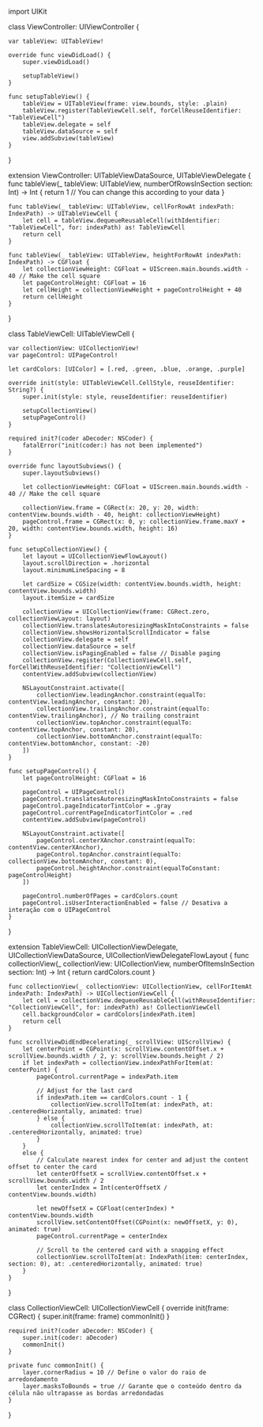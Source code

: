 import UIKit

class ViewController: UIViewController {

    var tableView: UITableView!

    override func viewDidLoad() {
        super.viewDidLoad()

        setupTableView()
    }

    func setupTableView() {
        tableView = UITableView(frame: view.bounds, style: .plain)
        tableView.register(TableViewCell.self, forCellReuseIdentifier: "TableViewCell")
        tableView.delegate = self
        tableView.dataSource = self
        view.addSubview(tableView)
    }
}

extension ViewController: UITableViewDataSource, UITableViewDelegate {
    func tableView(_ tableView: UITableView, numberOfRowsInSection section: Int) -> Int {
        return 1 // You can change this according to your data
    }

    func tableView(_ tableView: UITableView, cellForRowAt indexPath: IndexPath) -> UITableViewCell {
        let cell = tableView.dequeueReusableCell(withIdentifier: "TableViewCell", for: indexPath) as! TableViewCell
        return cell
    }

    func tableView(_ tableView: UITableView, heightForRowAt indexPath: IndexPath) -> CGFloat {
        let collectionViewHeight: CGFloat = UIScreen.main.bounds.width - 40 // Make the cell square
        let pageControlHeight: CGFloat = 16
        let cellHeight = collectionViewHeight + pageControlHeight + 40
        return cellHeight
    }
}

class TableViewCell: UITableViewCell {

    var collectionView: UICollectionView!
    var pageControl: UIPageControl!

    let cardColors: [UIColor] = [.red, .green, .blue, .orange, .purple]

    override init(style: UITableViewCell.CellStyle, reuseIdentifier: String?) {
        super.init(style: style, reuseIdentifier: reuseIdentifier)

        setupCollectionView()
        setupPageControl()
    }

    required init?(coder aDecoder: NSCoder) {
        fatalError("init(coder:) has not been implemented")
    }

    override func layoutSubviews() {
        super.layoutSubviews()

        let collectionViewHeight: CGFloat = UIScreen.main.bounds.width - 40 // Make the cell square

        collectionView.frame = CGRect(x: 20, y: 20, width: contentView.bounds.width - 40, height: collectionViewHeight)
        pageControl.frame = CGRect(x: 0, y: collectionView.frame.maxY + 20, width: contentView.bounds.width, height: 16)
    }

    func setupCollectionView() {
        let layout = UICollectionViewFlowLayout()
        layout.scrollDirection = .horizontal
        layout.minimumLineSpacing = 8
        
        let cardSize = CGSize(width: contentView.bounds.width, height: contentView.bounds.width)
        layout.itemSize = cardSize
        
        collectionView = UICollectionView(frame: CGRect.zero, collectionViewLayout: layout)
        collectionView.translatesAutoresizingMaskIntoConstraints = false
        collectionView.showsHorizontalScrollIndicator = false
        collectionView.delegate = self
        collectionView.dataSource = self
        collectionView.isPagingEnabled = false // Disable paging
        collectionView.register(CollectionViewCell.self, forCellWithReuseIdentifier: "CollectionViewCell")
        contentView.addSubview(collectionView)
        
        NSLayoutConstraint.activate([
            collectionView.leadingAnchor.constraint(equalTo: contentView.leadingAnchor, constant: 20),
            collectionView.trailingAnchor.constraint(equalTo: contentView.trailingAnchor), // No trailing constraint
            collectionView.topAnchor.constraint(equalTo: contentView.topAnchor, constant: 20),
            collectionView.bottomAnchor.constraint(equalTo: contentView.bottomAnchor, constant: -20)
        ])
    }

    func setupPageControl() {
        let pageControlHeight: CGFloat = 16

        pageControl = UIPageControl()
        pageControl.translatesAutoresizingMaskIntoConstraints = false
        pageControl.pageIndicatorTintColor = .gray
        pageControl.currentPageIndicatorTintColor = .red
        contentView.addSubview(pageControl)

        NSLayoutConstraint.activate([
            pageControl.centerXAnchor.constraint(equalTo: contentView.centerXAnchor),
            pageControl.topAnchor.constraint(equalTo: collectionView.bottomAnchor, constant: 0),
            pageControl.heightAnchor.constraint(equalToConstant: pageControlHeight)
        ])

        pageControl.numberOfPages = cardColors.count
        pageControl.isUserInteractionEnabled = false // Desativa a interação com o UIPageControl
    }
}

extension TableViewCell: UICollectionViewDelegate, UICollectionViewDataSource, UICollectionViewDelegateFlowLayout {
    func collectionView(_ collectionView: UICollectionView, numberOfItemsInSection section: Int) -> Int {
        return cardColors.count
    }

    func collectionView(_ collectionView: UICollectionView, cellForItemAt indexPath: IndexPath) -> UICollectionViewCell {
        let cell = collectionView.dequeueReusableCell(withReuseIdentifier: "CollectionViewCell", for: indexPath) as! CollectionViewCell
        cell.backgroundColor = cardColors[indexPath.item]
        return cell
    }

    func scrollViewDidEndDecelerating(_ scrollView: UIScrollView) {
        let centerPoint = CGPoint(x: scrollView.contentOffset.x + scrollView.bounds.width / 2, y: scrollView.bounds.height / 2)
        if let indexPath = collectionView.indexPathForItem(at: centerPoint) {
            pageControl.currentPage = indexPath.item
            
            // Adjust for the last card
            if indexPath.item == cardColors.count - 1 {
                collectionView.scrollToItem(at: indexPath, at: .centeredHorizontally, animated: true)
            } else {
                collectionView.scrollToItem(at: indexPath, at: .centeredHorizontally, animated: true)
            }
        }
        else {
            // Calculate nearest index for center and adjust the content offset to center the card
            let centerOffsetX = scrollView.contentOffset.x + scrollView.bounds.width / 2
            let centerIndex = Int(centerOffsetX / contentView.bounds.width)
            
            let newOffsetX = CGFloat(centerIndex) * contentView.bounds.width
            scrollView.setContentOffset(CGPoint(x: newOffsetX, y: 0), animated: true)
            pageControl.currentPage = centerIndex
            
            // Scroll to the centered card with a snapping effect
            collectionView.scrollToItem(at: IndexPath(item: centerIndex, section: 0), at: .centeredHorizontally, animated: true)
        }
    }

}

class CollectionViewCell: UICollectionViewCell {
    override init(frame: CGRect) {
        super.init(frame: frame)
        commonInit()
    }

    required init?(coder aDecoder: NSCoder) {
        super.init(coder: aDecoder)
        commonInit()
    }

    private func commonInit() {
        layer.cornerRadius = 10 // Define o valor do raio de arredondamento
        layer.masksToBounds = true // Garante que o conteúdo dentro da célula não ultrapasse as bordas arredondadas
    }
}

